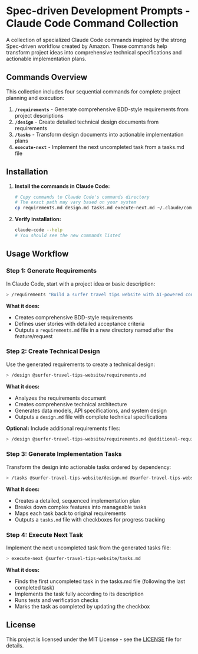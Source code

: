 # Spec-driven Development Prompts - Claude Code Command Collection

A collection of specialized Claude Code commands inspired by the strong Spec-driven workflow created by Amazon. These commands help transform project ideas into comprehensive technical specifications and actionable implementation plans.

## Commands Overview

This collection includes four sequential commands for complete project planning and execution:

1. **`/requirements`** - Generate comprehensive BDD-style requirements from project descriptions
2. **`/design`** - Create detailed technical design documents from requirements  
3. **`/tasks`** - Transform design documents into actionable implementation plans
4. **`execute-next`** - Implement the next uncompleted task from a tasks.md file

## Installation

1. **Install the commands in Claude Code:**
   ```bash
   # Copy commands to Claude Code's commands directory
   # The exact path may vary based on your system
   cp requirements.md design.md tasks.md execute-next.md ~/.claude/commands   
   ```

2. **Verify installation:**
   ```bash
   claude-code --help
   # You should see the new commands listed
   ```

## Usage Workflow

### Step 1: Generate Requirements
In Claude Code, start with a project idea or basic description:

```bash
> /requirements "Build a surfer travel tips website with AI-powered content generation"
```

**What it does:**
- Creates comprehensive BDD-style requirements
- Defines user stories with detailed acceptance criteria
- Outputs a `requirements.md` file in a new directory named after the feature/request

### Step 2: Create Technical Design
Use the generated requirements to create a technical design:

```bash
> /design @surfer-travel-tips-website/requirements.md
```

**What it does:**
- Analyzes the requirements document
- Creates comprehensive technical architecture
- Generates data models, API specifications, and system design
- Outputs a `design.md` file with complete technical specifications

**Optional:** Include additional requirements files:
```bash
> /design @surfer-travel-tips-website/requirements.md @additional-requirements.md
```

### Step 3: Generate Implementation Tasks
Transform the design into actionable tasks ordered by dependency:

```bash
> /tasks @surfer-travel-tips-website/design.md @surfer-travel-tips-website/requirements.md
```

**What it does:**
- Creates a detailed, sequenced implementation plan
- Breaks down complex features into manageable tasks
- Maps each task back to original requirements
- Outputs a `tasks.md` file with checkboxes for progress tracking

### Step 4: Execute Next Task
Implement the next uncompleted task from the generated tasks file:

```bash
> execute-next @surfer-travel-tips-website/tasks.md
```

**What it does:**
- Finds the first uncompleted task in the tasks.md file (following the last completed task)
- Implements the task fully according to its description
- Runs tests and verification checks
- Marks the task as completed by updating the checkbox


## License

This project is licensed under the MIT License - see the [LICENSE](LICENSE) file for details.
